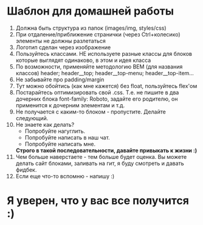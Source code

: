 Шаблон для домашней работы 
=====================

<ol>
	<li>Должна быть структура из папок (images/img, styles/css)</li>
	<li>При отдаление/приближение странички (через Ctrl+колесико) элементы не должны разлетаться</li>
	<li>Логотип сделан через изображение</li>
	<li>Пользуйтесь классами. НЕ используете разные классы для блоков которые выглядят одинаково, в этом и идея класса</li>
	<li>По возможности, применяйте методологию BEM (для названия классов) header; header__top; header__top-menu; header__top-item...</li>
	<li>Не забывайте про padding/margin</li>
	<li>Тут можно обойтись (как мне кажется) без float, пользуйтесь flex'ом</li>
	<li>Постарайтесь оптимизировать свой .css. Т.е. не пишите в два дочерних блока font-family: Roboto, задайте его родителю, он применится к дочерним элементам и т.д.</li>
	<li>Не получается с каким-то блоком - пропустите. Делайте следующий.</li>
	<li>
		Не знаете как делать?
		<ul>
			<li>Попробуйте нагуглить.</li>
			<li>Попробуйте написать в наш чат.</li>
			<li>Попробуйте написать мне. </li>
		</ul>
		<b>Строго в такой последовательности, давайте привыкать к жизни :)</b>
	</li>
	<li>Чем больше наверстаете - тем больше будет оценка. Вы можете делать сайт блоками, заливать на гит, я буду смотреть и давать фидбек.</li>
	<li>Если еще что-то вспомню - напишу :)</li>
</ol>

Я уверен, что у вас все получится :)
===
